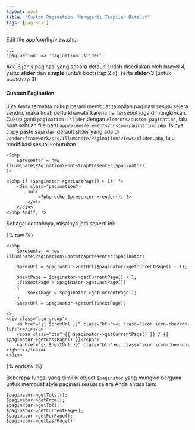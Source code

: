 ```yaml
---
layout: post
title: "Custom Pagination: Mengganti Tampilan Default"
tags: [paginasi]
---
```


Edit file app/config/view.php:

    ...
    'pagination' => 'pagination::slider',

Ada 3 jenis paginasi yang secara default sudah disediakan oleh laravel 4, yaitu: **slider** dan **simple** (untuk bootstrap 2.x), serta **slider-3** (untuk bootstrap 3).

#### Custom Pagination
Jika Anda ternyata cukup berani membuat tampilan paginasi sesuai selera sendiri, maka tidak perlu khawatir karena hal tersebut juga dimungkinkan. Cukup ganti `pagination::slider` dengan `elements/custom-pagination`, lalu buat sebuah file baru  `app/views/elements/custom-pagination.php`. Isinya copy paste saja dari default slider yang ada di `vendor/framework/src/Illuminate/Pagination/views/slider.php`, lalu modifikasi sesuai kebutuhan.

    <?php
    	$presenter = new Illuminate\Pagination\BootstrapPresenter($paginator);
    ?>

    <?php if ($paginator->getLastPage() > 1): ?>
    	<div class="pagination">
    		<ul>
    			<?php echo $presenter->render(); ?>
    		</ul>
    	</div>
    <?php endif; ?>

Sebagai contohnya, misalnya jadi seperti ini:

{% raw %}

    <?php
        $presenter = new Illuminate\Pagination\BootstrapPresenter($paginator);

        $prevUrl = $paginator->getUrl($paginator->getCurrentPage() - 1);

        $nextPage = $paginator->getCurrentPage() + 1;
        if($nextPage > $paginator->getLastPage())
        {
            $nextPage = $paginator->getCurrentPage();
        }
        $nextUrl = $paginator->getUrl($nextPage);

    ?>
    <div class="btn-group">
        <a href="{{ $prevUrl }}" class="btn"><i class="icon icon-chevron-left"></i></a>
        <span class="btn">{{ $paginator->getCurrentPage() }} / {{ $paginator->getLastPage() }}</span>
        <a href="{{ $nextUrl }}" class="btn"><i class="icon icon-chevron-right"></i></a>
    </div>
    
{% endraw %}

Beberapa fungsi yang dimiliki object `$paginator` yang mungkin berguna untuk membuat style paginasi sesuai selera Anda antara lain:

    $paginator->getTotal();
    $paginator->getFrom();
    $paginator->getTo();
    $paginator->getCurrentPage();
    $paginator->getPerPage();
    $paginator->getLastPage();
